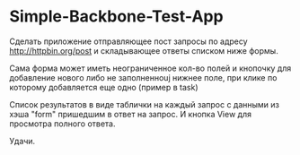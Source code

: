 Simple-Backbone-Test-App
========================

Сделать приложение отправляющее пост запросы по адресу http://httpbin.org/post и складывающее ответы списком ниже формы.

Сама форма может иметь неограниченное кол-во полей и кнопочку для добавление нового либо не заполненноuj нижнее поле, при клике по которому добавляется еще одно (пример в task)

Список результатов в виде таблички на каждый запрос с данными из хэша "form" пришедшим в ответ на запрос. И кнопка View для просмотра полного ответа. 

Удачи.
